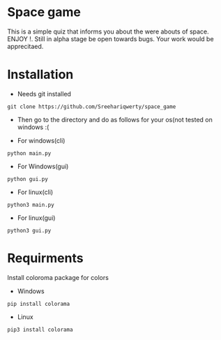 # Space game
This is a simple quiz that informs you about the were abouts of space. ENJOY !. Still in alpha stage be open towards bugs. Your work would be apprecitaed.

# Installation 
- Needs git installed

```
git clone https://github.com/Sreehariqwerty/space_game
```
- Then go to the directory and do as follows for your os(not tested on windows :(

 - For windows(cli)
```
python main.py
```
- For Windows(gui)
```
python gui.py
```

- For linux(cli)
```
python3 main.py
```

- For linux(gui)
```
python3 gui.py
```
# Requirments
Install coloroma package for colors

- Windows
```
pip install colorama
```

- Linux
```
pip3 install colorama
```
